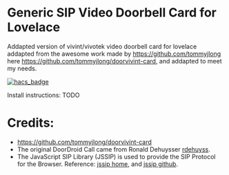 # Generic SIP Video Doorbell Card for Lovelace

Addapted version of vivint/vivotek video doorbell card for lovelace addapted from the awesome work made by https://github.com/tommyjlong 
here https://github.com/tommyjlong/doorvivint-card, and addapted to meet my needs.

[![hacs_badge](https://img.shields.io/badge/HACS-Custom-orange.svg?style=for-the-badge)](https://github.com/custom-components/hacs)

Install instructions:
TODO


# Credits:
- https://github.com/tommyjlong/doorvivint-card
- The original DoorDroid Call came from Ronald Dehuysser [rdehuyss](https://github.com/rdehuyss/DoorDroid).
- The JavaScript SIP Library (JSSIP) is used to provide the SIP Protocol for the Browser. Reference: [jssip home](https://jssip.net/), and [jssip github](https://github.com/versatica/JsSIP/).



